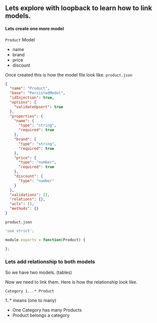 ## Lets explore with loopback to learn how to link models.

#### Lets create one more model

`Product` Model
- name
- brand
- price
- discount

Once created this is how the model file look like.
`product.json`
```json
{
  "name": "Product",
  "base": "PersistedModel",
  "idInjection": true,
  "options": {
    "validateUpsert": true
  },
  "properties": {
    "name": {
      "type": "string",
      "required": true
    },
    "brand": {
      "type": "string",
      "required": true
    },
    "price": {
      "type": "number",
      "required": true
    },
    "discount": {
      "type": "number"
    }
  },
  "validations": [],
  "relations": {},
  "acls": [],
  "methods": {}
}

```

`product.json`

```js
'use strict';

module.exports = function(Product) {

};

```


### Lets add relationship to both models
So we have two models. (tables)

Now we need to link them. Here is how the relationship look like.

```
Category 1...* Product
```
1..* means (one to many)

- One Category has many Products
- Product belongs a category
